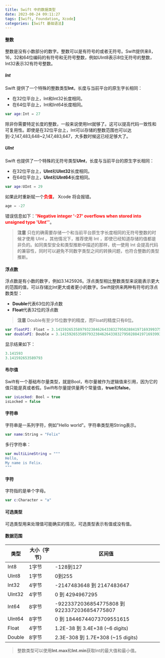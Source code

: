```yaml
---
title: Swift 中的数据类型
date: 2023-08-24 09:11:27
tags: [Swift, Foundation, Xcode]
categories: [Swift 基础语法] 
---
```


#### 整数

整数是没有小数部分的数字。整数可以是有符号的或者无符号。Swift提供来8，16，32和64位编码的有符号和无符号整数，例如UInt8表示8位无符号的整数，Int32表示32有符号整数。

<!--more-->

##### Int

Swift 提供了一个特殊的整数类型**Int**，长度与当前平台的原生字长相同：

- 在32位平台上，Int和Int32长度相同。
- 在64位平台上，Int和Int64长度相同。

```swift
var age:Int = 27
```



除非你需要特定长度的整数，一般来说使用Int就够了。这可以提高代码一致性和可复用性。即使是在32位平台上，Int可以存储的整数范围也可以达到-2,147,483,648~2,147,483,647，大多数时候这已经足够大了。

##### UInt

Swift 也提供了一个特殊的无符号类型**UInt**，长度与当前平台的原生字长相同：

- 在32位平台上，**UInt**和**UInt32**长度相同。
- 在64位平台上，**UInt**和**UInt64**长度相同。

```swift
var age:UInt = 29
```

如果此时重新赋一个<span style="color:red">**负值**</span>， Xcode 将会报错。

````swift
age = -27
````

错误信息如下：<span style='color:red'>"**Negative integer '-27' overflows when stored into unsigned type 'UInt'**"</span>。

> **注意**
> 只在的确需要存储一个和当前平台原生字长度相同的无符号整数的时候才使用 UInt 。其他情况下，推荐使用 Int ，即使已经知道存储的值都是非负的。如同类型安全和类型推断中描述的那样，统一使用 Int 会提高代码的兼容性，同时可以避免不同数字类型之间的转换问题，也符合整数的类型推断。

#### 浮点数

浮点数是有小数的数字，例如3.1425926。浮点类型相比整数类型来说能表示更大的范围的值，可以存储比Int更大或者更小的数字。Swift提供来两种有符号的浮点数类型：

- **Double**代表63位的浮点数
- **Float**代表32位的浮点数

> **注意**
> Double有至少15位数字的精度，而Float的精度只有6位。



```swift
var floatPI: Float = 3.1415926535897932384626433832795028841971693993751058209
var doublePI: Double = 3.1415926535897932384626433832795028841971693993751058209
```

显示结果如下：

```swift
3.141593
3.141592653589793
```



#### 布尔值

Swift有一个基础布尔量类型，就是Bool，布尔量被作为逻辑值来引用，因为它的值只能是真或者假。Swift布尔量提供量两个常量值，**true**和**false**。

```swift
var isLocked: Bool = true 
isLocked = false
```

#### 字符串

字符串是一系列字符，例如"Hello world"。字符串类型用String表示。

```swift
var name:String = "Felix"
```

多行字符串：

```swift
var multiLineString = """
Hello,
My name is Felix.
"""
```

#### 字符

字符指的是单个字母。

```swift
var c:Character = "a"
```

#### 可选类型

可选类型用来处理值可能确实的情况，可选类型表示有值或没有值。

#### 数据范围

| 类型   | 大小（字节） | 区间值                                      |
| ------ | ------------ | ------------------------------------------- |
| Int8   | 1字节        | -128到127                                   |
| UInt8  | 1字节        | 0到255                                      |
| Int32  | 4字节        | -2147483648 到 2147483647                   |
| UInt32 | 4字节        | 0 到 4294967295                             |
| Int64  | 8字节        | -9223372036854775808 到 9223372036854775807 |
| UInt64 | 8字节        | 0 到 18446744073709551615                   |
| Float  | 4字节        | 1.2E-38 到 3.4E+38 (~6 digits)              |
| Double | 8字节        | 2.3E-308 到 1.7E+308 (~15 digits)           |

> 整数类型可以使用**Int.max**和**Int.min**获取Int的最大值和最小值。
